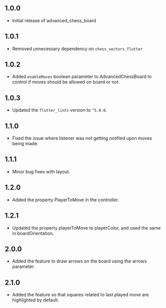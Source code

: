## 1.0.0

* Initial release of advanced_chess_board

## 1.0.1

* Removed unnecessary dependency on `chess_vectors_flutter`

## 1.0.2

* Added `enableMoves` boolean parameter to AdvancedChessBoard to control if moves should be allowed on board or not. 

## 1.0.3

* Updated the `flutter_lints` version to `^5.0.0`.

## 1.1.0

* Fixed the issue where listener was not getting notified upon moves being made.

## 1.1.1

* Minor bug fixes with layout.

## 1.2.0

* Added the property PlayerToMove in the controller.

## 1.2.1

* Updated the property playerToMove to playerColor, and used the same in boardOrientation.

## 2.0.0

* Added the feature to draw arrows on the board using the arrows parameter.

## 2.1.0

* Added the feature so that squares related to last played move are highlighted by default. 